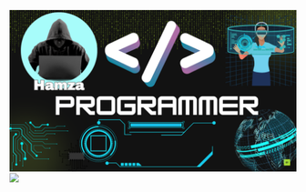 ![logo](https://github.com/Hamza-code-hub/Maher-Programmer/blob/main/Black%20Green%20Tech%20Programmer%20Presentation.png)
<img src="https://github.com/Hamza-code-hub/Maher-Programmer/blob/main/Black%20Green%20Tech%20Programmer%20Presentation.gif">
